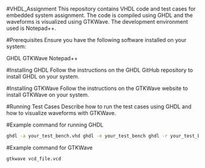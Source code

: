 #VHDL_Assignment
This repository contains VHDL code and test cases for embedded system assignment. The code is compiled using GHDL and the waveforms is visualized using GTKWave. The development environment used is Notepad++.

#Prerequisites
Ensure you have the following software installed on your system:

GHDL GTKWave Notepad++

#Installing GHDL
Follow the instructions on the GHDL GitHub repository to install GHDL on your system.

#Installing GTKWave
Follow the instructions on the GTKWave website to install GTKWave on your system.

#Running Test Cases 
Describe how to run the test cases using GHDL and how to visualize waveforms with GTKWave.

#Example command for running GHDL
```bash
ghdl -a your_test_bench.vhd ghdl -e your_test_bench ghdl -r your_test_bench --vcd=vcd_file.vcd
```

#Example command for GTKWave
```bash
gtkwave vcd_file.vcd
```
